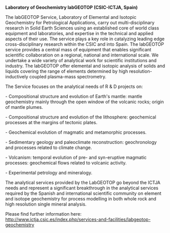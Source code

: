 **Laboratory of Geochemistry labGEOTOP (CSIC-ICTJA, Spain)**

The labGEOTOP Service, Laboratory of Elemental and Isotopic Geochemistry
for Petrological Applications, carry out multi-disciplinary research in
Solid Earth Sciences using an established core of world class equipment
and laboratories, and expertise in the technical and applied aspects of
their use. The service plays a key role in catalyzing leading edge
cross-disciplinary research within the CSIC and into Spain. The
labGEOTOP service provides a central mass of equipment that enables
significant scientific collaboration on a regional, national and
international scale. We undertake a wide variety of analytical work for
scientific institutions and industry. The labGEOTOP offer elemental and
isotopic analysis of solids and liquids covering the range of elements
determined by high resolution-inductively coupled plasma-mass
spectrometry.

The Service focuses on the analytical needs of R & D projects on:

\- Compositional structure and evolution of Earth's mantle: mantle
geochemistry mainly through the open window of the volcanic rocks;
origin of mantle plumes.

\- Compositional structure and evolution of the lithosphere: geochemical
processes at the margins of tectonic plates.

\- Geochemical evolution of magmatic and metamorphic processes.

\- Sedimentary geology and paleoclimate reconstruction: geochronology
and processes related to climate change.

\- Volcanism: temporal evolution of pre- and syn-eruptive magmatic
processes: geochemical flows related to volcanic activity.

\- Experimental petrology and mineralogy.

The analytical services provided by the LabGEOTOP go beyond the ICTJA
needs and represent a significant breakthrough in the analytical
services required by the Spanish and international scientific community
on element and isotope geochemistry for process modelling in both whole
rock and high resolution single mineral analysis.

Please find further information here:
http://www.ictja.csic.es/index.php/services-and-facilities/labgeotop-geochemistry
